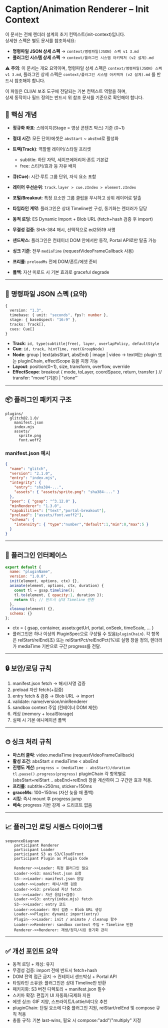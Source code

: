 # Caption/Animation Renderer – Init Context

이 문서는 전체 렌더러 설계의 초기 컨텍스트(init-context)입니다.  
상세한 스펙은 별도 문서를 참조하세요:

- **명령파일 JSON 상세 스펙** → `context/명령파일(JSON) 스펙 v1 3.md`
- **플러그인 시스템 상세 스펙** → `context/플러그인 시스템 아키텍처 (v2 설계).md`

⚠️ **주의**: 이 문서는 개요 요약이며, 명령파일 상세 스펙은 `context/명령파일(JSON) 스펙 v1 3.md`, 플러그인 상세 스펙은 `context/플러그인 시스템 아키텍처 (v2 설계).md` 를 반드시 참조해야 합니다.

이 파일은 CLI/AI 보조 도구에 전달되는 기본 컨텍스트 역할을 하며,  
상세 동작이나 필드 정의는 반드시 위 참조 문서를 기준으로 확인해야 합니다.

## 🎯 핵심 개념

* **정규화 좌표**: 스테이지(Stage = 영상 콘텐츠 박스) 기준 (0\~1)
* **절대 시간**: 모든 단어/에셋은 `absStart` \~ `absEnd`로 활성화
* **트랙(Track)**: 역할별 레이어/스타일 프리셋

  * subtitle: 하단 자막, 세이프에어리어·폰트 기본값
  * free: 스티커/효과 등 자유 배치
* **큐(Cue)**: 시간·루트 그룹 단위, 자식 요소 포함
* **레이어 우선순위**: `track.layer > cue.zIndex > element.zIndex`
* **포털/Breakout**: 특정 요소만 그룹 클립을 무시하고 상위 레이어로 탈출
* **타임라인 계약**: 플러그인은 상대 Timeline만 구성, 동기화는 렌더러가 담당
* **동적 로딩**: ES Dynamic Import + Blob URL (fetch+hash 검증 후 import)
* **무결성 검증**: SHA-384 해시, 선택적으로 ed25519 서명
* **샌드박스**: 플러그인은 컨테이너 DOM 안에서만 동작, Portal API로만 탈출 가능
* **싱크 기준**: 전부 `mediaTime` (requestVideoFrameCallback 사용)
* **프리롤**: `preloadMs` 전에 DOM/폰트/에셋 준비
* **폴백**: 자산 미로드 시 기본 효과로 graceful degrade

---

## 📑 명령파일 JSON 스펙 (요약)

```ts
{
  version: "1.3",
  timebase: { unit: "seconds", fps?: number },
  stage: { baseAspect: "16:9" },
  tracks: Track[],
  cues: Cue[]
}
```

* **Track**: `id, type(subtitle|free), layer, overlapPolicy, defaultStyle`
* **Cue**: `id, track, hintTime, root(GroupNode)`
* **Node**: group | text(absStart, absEnd) | image | video → text에는 plugin 또는 pluginChain, effectScope 등을 지정 가능
* **Layout**: position(0\~1), size, transform, overflow, override
* **EffectScope**: breakout { mode, toLayer, coordSpace, return, transfer } // transfer: "move"(기본) | "clone"`

---

## 📦 플러그인 패키지 구조

```
plugins/
  glitch@2.1.0/
    manifest.json
    index.mjs
    assets/
      sprite.png
      font.woff2
```

### manifest.json 예시

```json
{
  "name": "glitch",
  "version": "2.1.0",
  "entry": "index.mjs",
  "integrity": {
    "entry": "sha384-...",
    "assets": { "assets/sprite.png": "sha384-..." }
  },
  "peer": { "gsap": "^3.12.0" },
  "minRenderer": "1.3.0",
  "capabilities": ["text","portal-breakout"],
  "preload": ["assets/font.woff2"],
  "schema": {
    "intensity": { "type":"number","default":1,"min":0,"max":5 }
  }
}
```

---

## 🔧 플러그인 인터페이스

```js
export default {
  name: "pluginName",
  version: "1.0.0",
  init(element, options, ctx) {},
  animate(element, options, ctx, duration) {
    const tl = gsap.timeline();
    tl.to(element, { opacity:1, duration });
    return tl; // 반드시 상대 Timeline 반환
  },
  cleanup(element) {},
  schema: {}
};
```

* ctx = { gsap, container, assets\:getUrl, portal, onSeek, timeScale, ... }
* 플러그인은 하나 이상의 PluginSpec으로 구성될 수 있음(`pluginChain`). 각 항목은 relStart/relEnd(초) 또는 relStartPct/relEndPct(%)로 실행 창을 정의, 렌더러가 mediaTime 기반으로 구간 progress를 전달.

---

## 🔒 보안/로딩 규칙

1. manifest.json fetch → 해시/서명 검증
2. preload 자산 fetch(+검증)
3. entry fetch & 검증 → Blob URL → import
4. validate: name/version/minRenderer
5. sandbox context 주입 (컨테이너 DOM 제한)
6. 캐싱 (memory + localStorage)
7. 실패 시 기본 애니메이션 폴백

---

## ⏱ 싱크 처리 규칙

* **마스터 클락**: video.mediaTime (requestVideoFrameCallback)
* **활성 조건**: absStart ≤ mediaTime < absEnd
* **진행도 계산**:
  `progress = (mediaTime - absStart)/duration`
  `tl.pause().progress(progress)`
  pluginChain 각 항목별로 (absStart+relStart .. absEnd+relEnd) 창을 계산하여 그 구간만 효과 적용.
* **프리롤**: subtitle=250ms, sticker=150ms
* **graceMs**: 100\~150ms (자산 늦을 때 폴백)
* **시킹**: 즉시 mount 후 progress jump
* **배속**: progress 기반 강제 → 드리프트 없음

---

## 📈 플러그인 로딩 시퀀스 다이어그램

```mermaid
sequenceDiagram
    participant Renderer
    participant Loader
    participant S3 as S3/CloudFront
    participant Plugin as Plugin Code

    Renderer->>Loader: 특정 플러그인 필요
    Loader->>S3: manifest.json 요청
    S3-->>Loader: manifest.json 응답
    Loader->>Loader: 해시/서명 검증
    Loader->>S3: preload 자산 fetch
    S3-->>Loader: 자산 응답(+검증)
    Loader->>S3: entry(index.mjs) fetch
    S3-->>Loader: entry 코드
    Loader->>Loader: 해시 검증 → Blob URL 생성
    Loader->>Plugin: dynamic import(entry)
    Plugin-->>Loader: init / animate / cleanup 함수
    Loader->>Renderer: sandbox context 주입 + Timeline 반환
    Renderer->>Renderer: 재생/정지/시킹 동기화 관리
```

---

## ✅ 개선 포인트 요약

* 동적 로딩 + 캐싱: 유지
* 무결성 검증: import 전에 반드시 fetch+hash
* DOM 전역 접근 금지 → 컨테이너 샌드박싱 + Portal API
* 타임라인 소유권: 플러그인은 상대 Timeline만 반환
* 패키지화: S3 버전 디렉토리 + manifest.json 필수
* 스키마 확장: 편집기 UI 자동화/국제화 지원
* 에셋 싱크: GIF 지양, 스프라이트/Lottie/비디오 추천
* pluginChain: 단일 요소에 다중 플러그인 지원, relStart/relEnd 및 compose 규칙 적용
* 충돌 규칙: 기본 last-wins, 필요 시 compose:"add"/"multiply" 지정